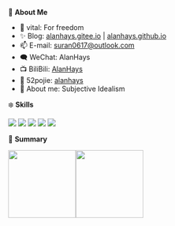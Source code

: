 🍓 **About Me**

- 🔭 vital: For freedom
- ✨ Blog: [alanhays.gitee.io](https://alanhays.gitee.io) | [alanhays.github.io](https://alanhays.github.io)
- 📫 E-mail: suran0617@outlook.com
- 🗨️ WeChat: AlanHays
- 📺 BiliBili: [AlanHays](https://space.bilibili.com/247999712)
- 🎯 52pojie: [alanhays](https://www.52pojie.cn/home.php?mod=space&uid=1963774)
- 👯 About me: Subjective Idealism

❄️ **Skills**

![](https://img.shields.io/badge/-Python-3e74a2?style=flat-square&logo=Python&logoColor=fff)
![](https://img.shields.io/badge/-Go-00add8?style=flat-square&logo=Go&logoColor=fff)
![](https://img.shields.io/badge/-Node.js-339933?style=flat-square&logo=Node.js&logoColor=fff)
![](https://img.shields.io/badge/-Docker-2496ED?style=flat-square&logo=Docker&logoColor=fff)
![](https://img.shields.io/badge/-Linux-000000?style=flat-square&logo=Linux&logoColor=fff)

🎄 **Summary**

<img align="" height="137px" src="https://github-readme-stats.vercel.app/api?username=Alanhays&hide_title=true&hide_border=true&show_icons=true&include_all_commits=true&line_height=21&bg_color=0,EC6C6C,FFD479,FFFC79,73FA79&theme=graywhite" /><img align="" height="137px" src="https://github-readme-stats.vercel.app/api/top-langs/?username=Alanhays&hide_title=true&hide_border=true&layout=compact&bg_color=0,73FA79,73FDFF,D783FF&theme=graywhite" />
